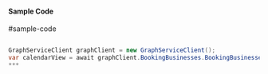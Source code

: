 #### Sample Code
#sample-code 

```C#

GraphServiceClient graphClient = new GraphServiceClient();
var calendarView = await graphClient.BookingBusinesses.BookingBusinesses.CalendarView.Request().GetAsync();
*** 

```